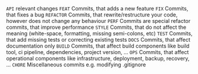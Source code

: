 `API` relevant changes
`FEAT` Commits, that adds a new feature
`FIX` Commits, that fixes a bug
`REFACTOR` Commits, that rewrite/restructure your code, however does not change any behaviour
`PERF` Commits are special refactor commits, that improve performance
`STYLE` Commits, that do not affect the meaning (white-space, formatting, missing semi-colons, etc)
`TEST` Commits, that add missing tests or correcting existing tests
`DOCS` Commits, that affect documentation only
`BUILD` Commits, that affect build components like build tool, ci pipeline, dependencies, project version, ...
`OPS` Commits, that affect operational components like infrastructure, deployment, backup, recovery, ...
`CHORE` Miscellaneous commits e.g. modifying .gitignore
